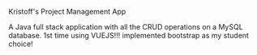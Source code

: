 Kristoff's Project Management App

A Java full stack application with all the CRUD operations on a MySQL database.
1st time using VUEJS!!!
implemented bootstrap as my student choice!
